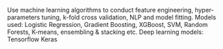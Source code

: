 Use machine learning algorithms to conduct feature engineering, hyper-parameters tuning, k-fold cross validation, NLP and model fitting. 
Models used: Logistic Regression, Gradient Boosting, XGBoost, SVM, Random Forests, K-means, ensembling & stacking etc.
Deep learning models: Tensorflow Keras

